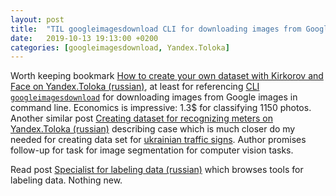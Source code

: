 ```yaml
---
layout: post
title:  "TIL googleimagesdownload CLI for downloading images from Google in command line"
date:   2019-10-13 19:13:00 +0200
categories: [googleimagesdownload, Yandex.Toloka]
---
```

Worth keeping bookmark [How to create your own dataset with Kirkorov and Face on Yandex.Toloka (russian)](https://habr.com/ru/company/ods/blog/358574/), at least for referencing [CLI `googleimagesdownload`](https://github.com/hardikvasa/google-images-download) for downloading images from Google images in command line. Economics is impressive: 1.3$ for classifying 1150 photos. Another similar post [Creating dataset for recognizing meters on Yandex.Toloka (russian)](https://habr.com/ru/company/ods/blog/469633/) describing case which is much closer do my needed for creating data set for [ukrainian traffic signs](http://w7software.com/signs-ukr/stat.html). Author promises follow-up for task for image segmentation for computer vision tasks.

Read post [Specialist for labeling data (russian)](https://habr.com/en/company/newprolab/blog/352572/) which browses tools for labeling data. Nothing new.

